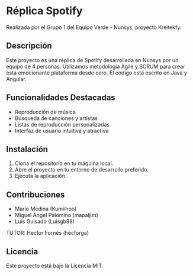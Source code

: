 # Réplica Spotify

Realizada por el Grupo 1 del Equipo Verde - Nunsys, proyecto Kreitekfy.

## Descripción
Este proyecto es una réplica de Spotify desarrollada en Nunsys por un equipo de 4 personas. Utilizamos metodología Agile y SCRUM para crear esta emocionante plataforma desde cero. El código está escrito en Java y Angular.

## Funcionalidades Destacadas
- Reproducción de música
- Búsqueda de canciones y artistas
- Listas de reproducción personalizadas
- Interfaz de usuario intuitiva y atractiva

## Instalación
1. Clona el repositorio en tu máquina local.
2. Abre el proyecto en tu entorno de desarrollo preferido.
3. Ejecuta la aplicación.

## Contribuciones
- Mario Medina (Kumiihoo)
- Miguel Ángel Palomino (mapaljim)
- Luis Guisado (Luisgb98)

TUTOR: Hector Fornés (hecforga)

## Licencia
Este proyecto está bajo la Licencia MIT.
